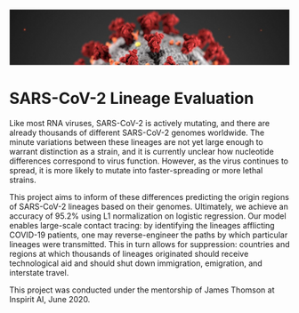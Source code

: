 ![Coronavirus Banner](sarscov2_lineage/src/coronavirusbanner.png)

# SARS-CoV-2 Lineage Evaluation

Like most RNA viruses, SARS-CoV-2 is actively mutating, and there are already thousands of different SARS-CoV-2 genomes worldwide. The minute variations between these lineages are not yet large enough to warrant distinction as a strain, and it is currently unclear how nucleotide differences correspond to virus function. However, as the virus continues to spread, it is more likely to mutate into faster-spreading or more lethal strains.

This project aims to inform of these differences predicting the origin regions of SARS-CoV-2 lineages based on their genomes. Ultimately, we achieve an accuracy of 95.2% using L1 normalization on logistic regression. Our model enables large-scale contact tracing: by identifying the lineages afflicting COVID-19 patients, one may reverse-engineer the paths by which particular lineages were transmitted. This in turn allows for suppression: countries and regions at which thousands of lineages originated should receive technological aid and should shut down immigration, emigration, and interstate travel.

This project was conducted under the mentorship of James Thomson at Inspirit AI, June 2020.
